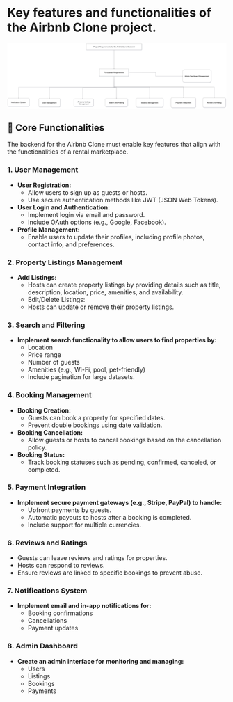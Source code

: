 # Key features and functionalities of the Airbnb Clone project.

![documentation](./documentation,png.png)

## 🔑 Core Functionalities

The backend for the Airbnb Clone must enable key features that align with the functionalities of a rental marketplace.

### 1. User Management

- **User Registration:**
  - Allow users to sign up as guests or hosts.
  - Use secure authentication methods like JWT (JSON Web Tokens).
- **User Login and Authentication:**
  - Implement login via email and password.
  - Include OAuth options (e.g., Google, Facebook).
- **Profile Management:**
  - Enable users to update their profiles, including profile photos, contact info, and preferences.

### 2. Property Listings Management

- **Add Listings:**
  - Hosts can create property listings by providing details such as title, description, location, price, amenities, and availability.
  - Edit/Delete Listings:
  - Hosts can update or remove their property listings.

### 3. Search and Filtering

- **Implement search functionality to allow users to find properties by:**
  - Location
  - Price range
  - Number of guests
  - Amenities (e.g., Wi-Fi, pool, pet-friendly)
  - Include pagination for large datasets.

### 4. Booking Management

- **Booking Creation:**
  - Guests can book a property for specified dates.
  - Prevent double bookings using date validation.
- **Booking Cancellation:**
  - Allow guests or hosts to cancel bookings based on the cancellation policy.
- **Booking Status:**
  - Track booking statuses such as pending, confirmed, canceled, or completed.

### 5. Payment Integration

- **Implement secure payment gateways (e.g., Stripe, PayPal) to handle:**
  - Upfront payments by guests.
  - Automatic payouts to hosts after a booking is completed.
  - Include support for multiple currencies.

### 6. Reviews and Ratings

- Guests can leave reviews and ratings for properties.
- Hosts can respond to reviews.
- Ensure reviews are linked to specific bookings to prevent abuse.

### 7. Notifications System

- **Implement email and in-app notifications for:**
  - Booking confirmations
  - Cancellations
  - Payment updates

### 8. Admin Dashboard

- **Create an admin interface for monitoring and managing:**
  - Users
  - Listings
  - Bookings
  - Payments
